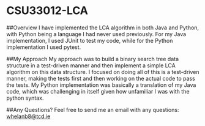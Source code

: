 # CSU33012-LCA
##Overview
I have implemented the LCA algorithm in both Java and Python, with Python being a language I had never used previously. For my Java implementation, I used JUnit to test my code, while for the Python implementation I used pytest.

##My Approach
My approach was to build a binary search tree data structure in a test-driven manner and then implement a simple LCA algorithm on this data structure. I focused on doing all of this is a test-driven manner, making the tests first and then working on the actual code to pass the tests.  My Python implementation was basically a translation of my Java code, which was challenging in itself given how unfamiliar I was with the python syntax.

##Any Questions?
Feel free to send me an email with any questions: whelanb8@tcd.ie
